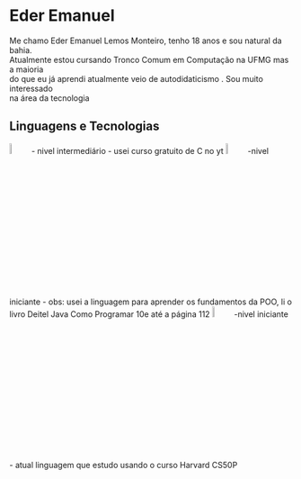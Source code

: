  # Eder Emanuel 

Me chamo Eder Emanuel Lemos Monteiro, tenho 18 anos e sou natural da bahia.  
Atualmente estou cursando Tronco Comum em Computação na UFMG mas a maioria  
do que eu já aprendi atualmente veio de autodidaticismo . Sou muito interessado  
na área da tecnologia 

## Linguagens e Tecnologias

<img src="https://cdn.jsdelivr.net/gh/devicons/devicon@latest/icons/c/c-original.svg" width="7%"> 
- nivel intermediário - usei curso gratuito de C no yt
<img src="https://cdn.jsdelivr.net/gh/devicons/devicon@latest/icons/java/java-original.svg"width="7%" />
-nivel iniciante -  
obs: usei a linguagem para aprender os fundamentos da POO,  
li o livro Deitel Java Como Programar 10e até a página 112
<img src="https://cdn.jsdelivr.net/gh/devicons/devicon@latest/icons/python/python-original.svg"width="7%" />
-nivel iniciante -  
atual linguagem que estudo usando o curso Harvard CS50P
          
          

    
    
  

  
